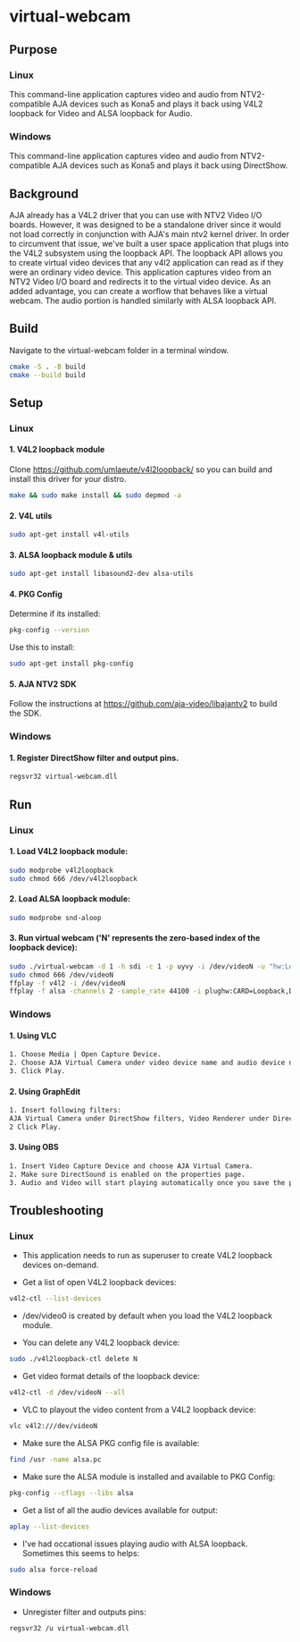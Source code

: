 # virtual-webcam

## Purpose

### Linux
This command-line application captures video and audio from NTV2-compatible AJA devices such as Kona5 and plays it back using V4L2 loopback for Video and ALSA loopback for Audio.

### Windows
This command-line application captures video and audio from NTV2-compatible AJA devices such as Kona5 and plays it back using DirectShow.

## Background
AJA already has a V4L2 driver that you can use with NTV2 Video I/O boards. However, it was designed to be a standalone driver since it would not load correctly in conjunction with AJA's main ntv2 kernel driver. In order to circumvent that issue, we've built a user space application that plugs into the V4L2 subsystem using the loopback API. The loopback API allows you to create virtual video devices that any v4l2 application can read as if they were an ordinary video device. This application captures video from an NTV2 Video I/O board and redirects it to the virtual video device. As an added advantage, you can create a worflow that behaves like a virtual webcam. The audio portion is handled similarly with ALSA loopback API.

## Build

Navigate to the virtual-webcam folder in a terminal window.
```bash
cmake -S . -B build
cmake --build build
```

## Setup

### Linux

#### 1. V4L2 loopback module
Clone https://github.com/umlaeute/v4l2loopback/ so you can build and install this driver for your distro.
```bash
make && sudo make install && sudo depmod -a
```

#### 2. V4L utils
```bash
sudo apt-get install v4l-utils
```

#### 3. ALSA loopback module & utils
```bash
sudo apt-get install libasound2-dev alsa-utils
```

#### 4. PKG Config
Determine if its installed:
```bash
pkg-config --version
```
Use this to install:
```bash
sudo apt-get install pkg-config
```

#### 5. AJA NTV2 SDK
Follow the instructions at https://github.com/aja-video/libajantv2 to build the SDK.

### Windows

#### 1. Register DirectShow filter and output pins.
```bash
regsvr32 virtual-webcam.dll
```

## Run

### Linux

#### 1. Load V4L2 loopback module:
   ```bash
   sudo modprobe v4l2loopback
   sudo chmod 666 /dev/v4l2loopback
   ```
#### 2. Load ALSA loopback module:
   ```bash
   sudo modprobe snd-aloop
   ```
#### 3. Run virtual webcam ('N' represents the zero-based index of the loopback device):
   ```bash
   sudo ./virtual-webcam -d 1 -h sdi -c 1 -p uyvy -i /dev/videoN -u "hw:Loopback,0,0" -a 1
   sudo chmod 666 /dev/videoN
   ffplay -f v4l2 -i /dev/videoN
   ffplay -f alsa -channels 2 -sample_rate 44100 -i plughw:CARD=Loopback,DEV=1
   ```

### Windows

#### 1. Using VLC
```bash
1. Choose Media | Open Capture Device.
2. Choose AJA Virtual Camera under video device name and audio device name.
3. Click Play.
```

#### 2. Using GraphEdit
```bash
1. Insert following filters:
AJA Virtual Camera under DirectShow filters, Video Renderer under DirectShow filters and Internal Speakers under Audio Renderers.
2 Click Play.
```

#### 3. Using OBS
```bash
1. Insert Video Capture Device and choose AJA Virtual Camera.
2. Make sure DirectSound is enabled on the properties page.
3. Audio and Video will start playing automatically once you save the properties.
```

## Troubleshooting

### Linux

* This application needs to run as superuser to create V4L2 loopback devices on-demand.

* Get a list of open V4L2 loopback devices:
```bash
v4l2-ctl --list-devices
```

* /dev/video0 is created by default when you load the V4L2 loopback module.

* You can delete any V4L2 loopback device:
```bash
sudo ./v4l2loopback-ctl delete N
```

* Get video format details of the loopback device:
```bash
v4l2-ctl -d /dev/videoN --all
```

* VLC to playout the video content from a V4L2 loopback device:
```bash
vlc v4l2:///dev/videoN
```

* Make sure the ALSA PKG config file is available:
```bash
find /usr -name alsa.pc
```

* Make sure the ALSA module is installed and available to PKG Config:
```bash
pkg-config --cflags --libs alsa
```

* Get a list of all the audio devices available for output:
```bash
aplay --list-devices
```

* I've had occational issues playing audio with ALSA loopback. Sometimes this seems to helps:
```bash
sudo alsa force-reload
```

### Windows

* Unregister filter and outputs pins:
```bash
regsvr32 /u virtual-webcam.dll
```
